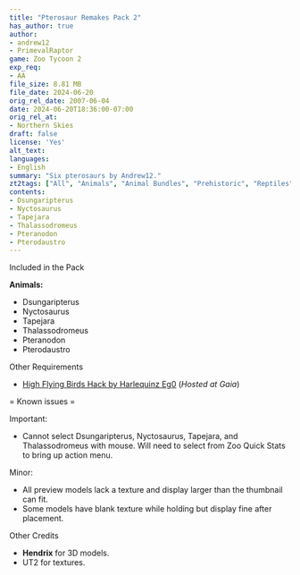 ```yaml
---
title: "Pterosaur Remakes Pack 2"
has_author: true
author: 
- andrew12
- PrimevalRaptor
game: Zoo Tycoon 2
exp_req:
- AA
file_size: 8.81 MB
file_date: 2024-06-20
orig_rel_date: 2007-06-04
date: 2024-06-20T18:36:00-07:00
orig_rel_at: 
- Northern Skies
draft: false
license: 'Yes'
alt_text: 
languages:
- English
summary: "Six pterosaurs by Andrew12."
zt2tags: ["All", "Animals", "Animal Bundles", "Prehistoric", "Reptiles"]
contents:
- Dsungaripterus
- Nyctosaurus
- Tapejara
- Thalassodromeus
- Pteranodon
- Pterodaustro
---
```


 Included in the Pack 

**Animals:**

- Dsungaripterus
- Nyctosaurus
- Tapejara
- Thalassodromeus
- Pteranodon
- Pterodaustro

 Other Requirements 

- [High Flying Birds Hack by Harlequinz Eg0](https://www.tapatalk.com/groups/gaia1/high-flying-birds-t790.html) (*Hosted at Gaia*)

= Known issues =

Important:

- Cannot select Dsungaripterus, Nyctosaurus, Tapejara, and Thalassodromeus with mouse. Will need to select from Zoo Quick Stats to bring up action menu.

Minor:

- All preview models lack a texture and display larger than the thumbnail can fit.
- Some models have blank texture while holding but display fine after placement.

 Other Credits 

- **Hendrix** for 3D models.
- UT2 for textures.